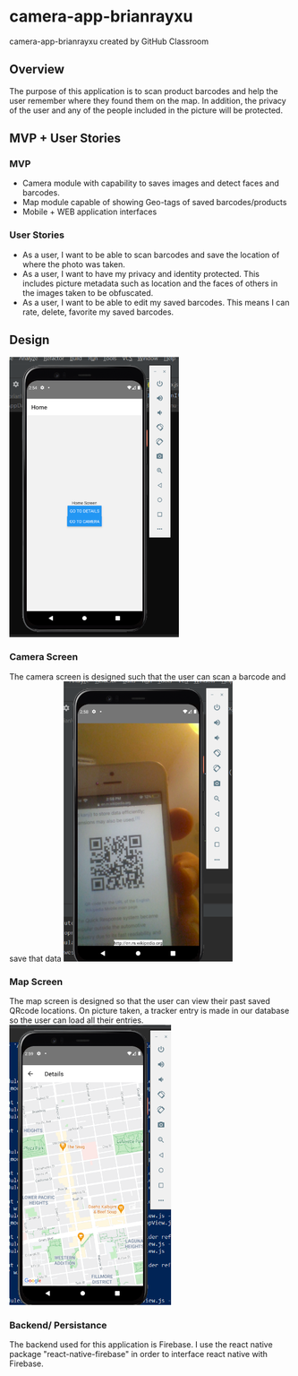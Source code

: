 # camera-app-brianrayxu
camera-app-brianrayxu created by GitHub Classroom

## Overview
The purpose of this application is to scan product barcodes and help the user remember where they found them on the map. In addition, the privacy of the user and any of the people included in the picture will be protected.

## MVP + User Stories
### MVP
- Camera module with capability to saves images and detect faces and barcodes.
- Map module capable of showing Geo-tags of saved barcodes/products
- Mobile + WEB application interfaces

### User Stories
- As a user, I want to be able to scan barcodes and save the location of where the photo was taken.
- As a user, I want to have my privacy and identity protected. This includes picture metadata such as location and the faces of others in the images taken to be obfuscated. 
- As a user, I want to be able to edit my saved barcodes. This means I can rate, delete, favorite my saved barcodes.
 
## Design

<img src="Images/Homescreen.PNG" alt="Home" height="500" />

### Camera Screen

The camera screen is designed such that the user can scan a barcode and save that data
<img src="Images/Camerascreen.PNG" alt="Camera" height="500"/>

### Map Screen

The map screen is designed so that the user can view their past saved QRcode locations. On picture taken, a tracker entry is made in our database so the user can load all their entries.
<img src="Images/Mapscreen.PNG" alt="Map" height="500"/>

### Backend/ Persistance
The backend used for this application is Firebase. I use the react native package "react-native-firebase" in order to interface react native with Firebase.
